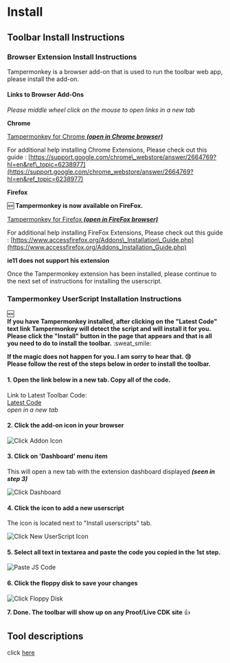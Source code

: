 # Install

## Toolbar Install Instructions

### Browser Extension Install Instructions

Tampermonkey is a browser add-on that is used to run the toolbar web app, please install the add-on.

#### Links to Browser Add-Ons 

_Please middle wheel click on the mouse to open links in a new tab_  


**Chrome**  


[Tampermonkey for Chrome _**\(open in Chrome browser\)**_](https://chrome.google.com/webstore/detail/tampermonkey/dhdgffkkebhmkfjojejmpbldmpobfkfo?hl=en)

For additional help installing Chrome Extensions, Please check out this guide : [https://support.google.com/chrome\_webstore/answer/2664769?hl=en&ref\_topic=6238977](https://support.google.com/chrome_webstore/answer/2664769?hl=en&ref_topic=6238977)

**Firefox**  


:new: **Tampermonkey is now available on FireFox.**

[Tampermonkey for Firefox _**\(open in FireFox browser\)**_](https://addons.mozilla.org/en-US/firefox/addon/tampermonkey/)

For additional help installing FireFox Extensions, Please check out this guide : [https://www.accessfirefox.org/Addons\_Installation\_Guide.php](https://www.accessfirefox.org/Addons_Installation_Guide.php)

**ie11 does not support his extension**  


Once the Tampermonkey extension has been installed, please continue to the next set of instructions for installing the userscript.

### Tampermonkey UserScript Installation Instructions

:new:  
 **If you have Tampermonkey installed, after clicking on the "Latest Code" text link Tampermonkey will detect the script and will install it for you. Please click the "Install" button in the page that appears and that is all you need to do to install the toolbar.** :sweat\_smile:

**If the magic does not happen for you. I am sorry to hear that. :cry:**   
**Please follow the rest of the steps below in order to install the toolbar.**   


#### 1. Open the link below in a new tab.  Copy all of the code.

Link to Latest Toolbar Code:  
 [Latest Code](https://raw.githubusercontent.com/cirept/QA_Toolbox/master/assets/js/meta.user.js)  
 _open in a new tab_

#### 2. Click the add-on icon in your browser

![Click Addon Icon](https://github.com/cirept/QA_Toolbox/tree/7b8726987f1e7bcf68aa2eac0751ead9e02c96b3/docs/images/clickIcon.png)

#### 3. Click on 'Dashboard' menu item 

This will open a new tab with the extension dashboard displayed _**\(seen in step 3\)**_

![Click Dashboard](https://github.com/cirept/QA_Toolbox/tree/7b8726987f1e7bcf68aa2eac0751ead9e02c96b3/docs/images/clickDashboard.png)

#### 4. Click the icon to add a new userscript 

The icon is located next to "Install userscripts" tab.

![Click New UserScript Icon](https://github.com/cirept/QA_Toolbox/tree/7b8726987f1e7bcf68aa2eac0751ead9e02c96b3/docs/images/clickNewScript.png)

#### 5. Select all text in textarea and paste the code you copied in the 1st step.

![Paste JS Code](https://github.com/cirept/QA_Toolbox/tree/7b8726987f1e7bcf68aa2eac0751ead9e02c96b3/docs/images/pasteCode.png)

#### 6. Click the floppy disk to save your changes

![Click Floppy Disk](https://github.com/cirept/QA_Toolbox/tree/7b8726987f1e7bcf68aa2eac0751ead9e02c96b3/docs/images/clickSave.png)

**7. Done. The toolbar will show up on any Proof/Live CDK site** :thumbsup:

## Tool descriptions

click [here](https://github.com/cirept/QA_Toolbox/tree/7b8726987f1e7bcf68aa2eac0751ead9e02c96b3/docs/index/README.md)

